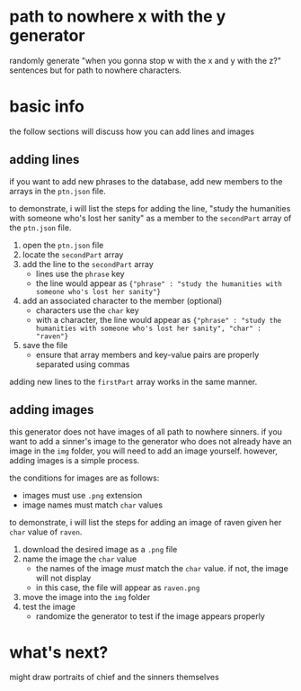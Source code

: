 # path to nowhere x with the y generator
randomly generate "when you gonna stop w with the x and y with the z?" sentences but for path to nowhere characters.

# basic info
the follow sections will discuss how you can add lines and images

## adding lines 
if you want to add new phrases to the database, add new members to the arrays in the `ptn.json` file.

to demonstrate, i will list the steps for adding the line, "study the humanities with someone who's lost her sanity" as a member to the `secondPart` array of the `ptn.json` file.


1. open the `ptn.json` file
2. locate the `secondPart` array
3. add the line to the `secondPart` array
    - lines use the `phrase` key
    - the line would appear as `{"phrase" : "study the humanities with someone who's lost her sanity"}`
4. add an associated character to the member (optional)
    - characters use the `char` key
    - with a character, the line would appear as `{"phrase" : "study the humanities with someone who's lost her sanity", "char" : "raven"}`
5. save the file
    - ensure that array members and key-value pairs are properly separated using commas

adding new lines to the `firstPart` array works in the same manner.

## adding images
this generator does not have images of all path to nowhere sinners. if you want to add a sinner's image to the generator who does not already have an image in the `img` folder, you will need to add an image yourself. however, adding images is a simple process.

the conditions for images are as follows:
- images must use `.png` extension
- image names must match `char` values

to demonstrate, i will list the steps for adding an image of raven given her `char` value of `raven`.

1. download the desired image as a `.png` file
2. name the image the `char` value
    - the names of the image *must* match the `char` value. if not, the image will not display
    - in this case, the file will appear as `raven.png`
3. move the image into the `img` folder
4. test the image
    - randomize the generator to test if the image appears properly 

# what's next?

might draw portraits of chief and the sinners themselves